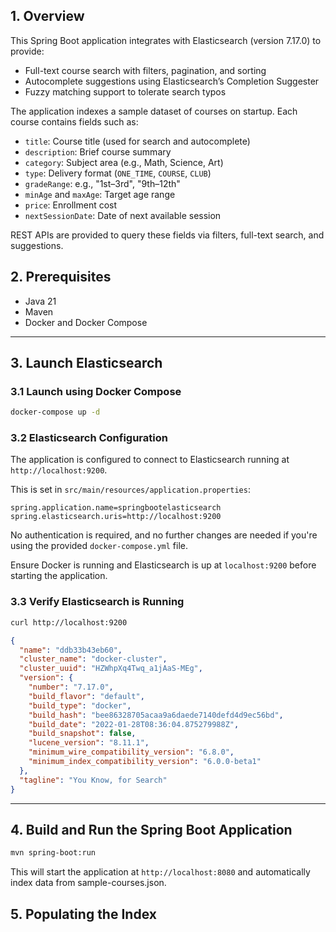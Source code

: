 ## 1. Overview

This Spring Boot application integrates with Elasticsearch (version 7.17.0) to provide:

- Full-text course search with filters, pagination, and sorting
- Autocomplete suggestions using Elasticsearch’s Completion Suggester
- Fuzzy matching support to tolerate search typos

The application indexes a sample dataset of courses on startup. Each course contains fields such as:

- `title`: Course title (used for search and autocomplete)
- `description`: Brief course summary
- `category`: Subject area (e.g., Math, Science, Art)
- `type`: Delivery format (`ONE_TIME`, `COURSE`, `CLUB`)
- `gradeRange`: e.g., "1st–3rd", "9th–12th"
- `minAge` and `maxAge`: Target age range
- `price`: Enrollment cost
- `nextSessionDate`: Date of next available session

REST APIs are provided to query these fields via filters, full-text search, and suggestions.

## 2. Prerequisites

- Java 21  
- Maven  
- Docker and Docker Compose

---

## 3. Launch Elasticsearch

### 3.1 Launch using Docker Compose

```bash
docker-compose up -d
```

### 3.2 Elasticsearch Configuration

The application is configured to connect to Elasticsearch running at `http://localhost:9200`.

This is set in `src/main/resources/application.properties`:

```properties
spring.application.name=springbootelasticsearch
spring.elasticsearch.uris=http://localhost:9200
```
No authentication is required, and no further changes are needed if you're using the provided `docker-compose.yml` file.

Ensure Docker is running and Elasticsearch is up at `localhost:9200` before starting the application.


### 3.3 Verify Elasticsearch is Running

```bash
curl http://localhost:9200
```

```json
{
  "name": "ddb33b43eb60",
  "cluster_name": "docker-cluster",
  "cluster_uuid": "HZWhpXq4Twq_a1jAaS-MEg",
  "version": {
    "number": "7.17.0",
    "build_flavor": "default",
    "build_type": "docker",
    "build_hash": "bee86328705acaa9a6daede7140defd4d9ec56bd",
    "build_date": "2022-01-28T08:36:04.875279988Z",
    "build_snapshot": false,
    "lucene_version": "8.11.1",
    "minimum_wire_compatibility_version": "6.8.0",
    "minimum_index_compatibility_version": "6.0.0-beta1"
  },
  "tagline": "You Know, for Search"
}
```




---

## 4. Build and Run the Spring Boot Application

```bash
mvn spring-boot:run
```

This will start the application at `http://localhost:8080` and automatically index data from sample-courses.json.

## 5. Populating the Index
